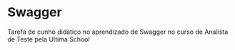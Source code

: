 # Swagger
Tarefa de cunho didático no aprendizado de Swagger no curso de Analista de Teste pela Ultima School
